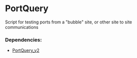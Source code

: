 # PortQuery

Script for testing ports from a "bubble" site, or other site to site communications

### Dependencies:
* [PortQuery_v2](https://www.microsoft.com/en-us/download/confirmation.aspx?id=17148)